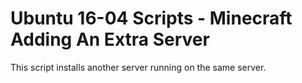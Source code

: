 # Ubuntu 16-04 Scripts - Minecraft Adding An Extra Server

This script installs another server running on the same server.